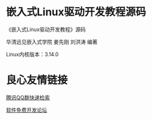 # 嵌入式Linux驱动开发教程源码

《嵌入式Linux驱动开发教程》源码

华清远见嵌入式学院 姜先刚 刘洪涛 编著

Linux内核版本：3.14.0



 # 良心友情链接

[腾讯QQ群快速检索](http://u.720life.cn/s/8cf73f7c)

[软件免费开发论坛](http://u.720life.cn/s/bbb01dc0)
